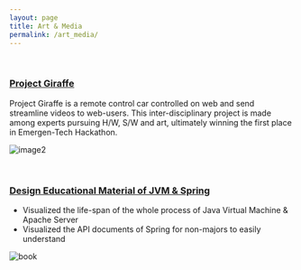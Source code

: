 ```yaml
---
layout: page
title: Art & Media
permalink: /art_media/
---
```


<br>

### [Project Giraffe](https://github.com/SungHoHong2/ETECH_Hackathon_2017)

Project Giraffe is a remote control car controlled on web and send streamline videos to web-users. This inter-disciplinary project is made among experts pursuing H/W, S/W and art, ultimately winning the first place in Emergen-Tech Hackathon.

![image2](https://postfiles.pstatic.net/MjAxNzA0MDJfMiAg/MDAxNDkxMTEyNDQwNzA3.Eym4ewM6ZICyBHq6_nd2XtsaGt6GtWld9tM0lZbVwk8g.xgfal6YICJ6Z_fBIrUrmPUBnAdnhmjdgyeN3xEyBbzog.JPEG.maverickjin8/DSC00078%E7%9A%84%E5%89%AF%E6%9C%AC.JPG?type=w2)


<br>


### [Design Educational Material of JVM & Spring](https://blog.naver.com/maverickjin8/220208009943)
- Visualized the life-span of the whole process of Java Virtual Machine & Apache Server
- Visualized the API documents of Spring for non-majors to easily understand

![book](https://postfiles.pstatic.net/20141219_118/maverickjin8_14189763040040EfCL_JPEG/R_%C6%ED%C1%FD_%C8%AB%BC%BA%C8%A3_3.jpg?type=w2)
